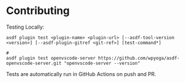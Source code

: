 # Contributing

Testing Locally:

```shell
asdf plugin test <plugin-name> <plugin-url> [--asdf-tool-version <version>] [--asdf-plugin-gitref <git-ref>] [test-command*]

#
asdf plugin test openvscode-server https://github.com/wpyoga/asdf-openvscode-server.git "openvscode-server --version"
```

Tests are automatically run in GitHub Actions on push and PR.

